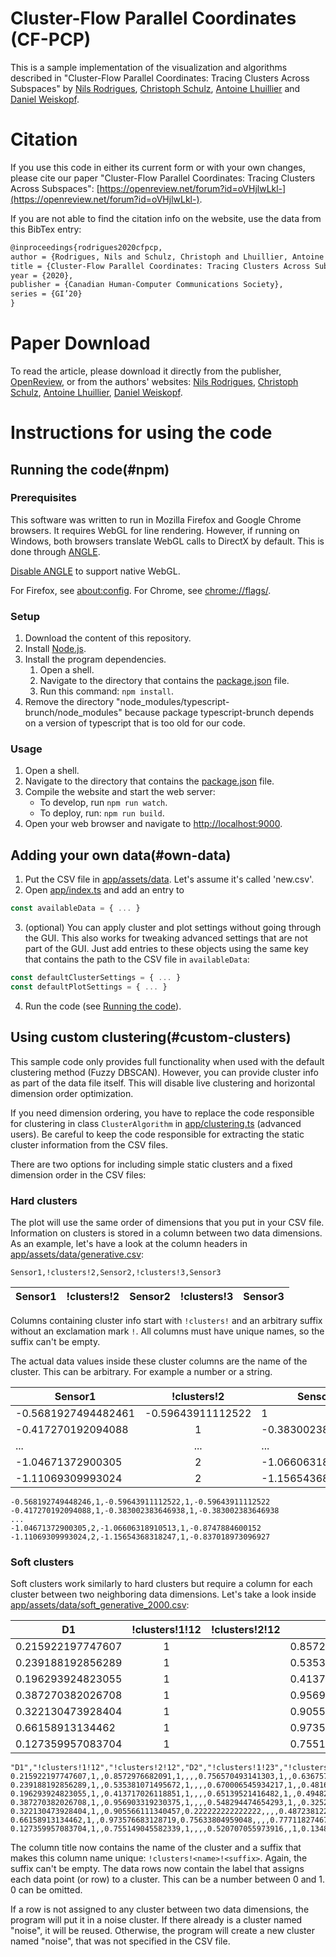# Cluster-Flow Parallel Coordinates (CF-PCP)

This is a sample implementation of the visualization and algorithms described in "Cluster-Flow Parallel Coordinates: Tracing Clusters Across Subspaces" by
[Nils Rodrigues](https://www.visus.uni-stuttgart.de/institut/team/Rodrigues-00001/),
[Christoph Schulz](https://www.visus.uni-stuttgart.de/en/institute/team/Schulz-00019/),
[Antoine Lhuillier](https://www.visus.uni-stuttgart.de/en/institute/team/Lhuillier-00001/) and
[Daniel Weiskopf](https://www.vis.uni-stuttgart.de/en/institute/team/Weiskopf-00007/).

# Citation

If you use this code in either its current form or with your own changes, please cite our paper "Cluster-Flow Parallel Coordinates: Tracing Clusters Across Subspaces": [https://openreview.net/forum?id=oVHjlwLkl-](https://openreview.net/forum?id=oVHjlwLkl-).

If you are not able to find the citation info on the website, use the data from this BibTex entry:
```tex
@inproceedings{rodrigues2020cfpcp,
author = {Rodrigues, Nils and Schulz, Christoph and Lhuillier, Antoine and Weiskopf, Daniel},
title = {Cluster-Flow Parallel Coordinates: Tracing Clusters Across Subspaces},
year = {2020},
publisher = {Canadian Human-Computer Communications Society},
series = {GI’20}
}
```

# Paper Download
To read the article, please download it directly from the publisher, [OpenReview](https://openreview.net/forum?id=oVHjlwLkl-), or from the authors' websites:
[Nils Rodrigues](https://www.visus.uni-stuttgart.de/en/institute/team/Rodrigues-00001/),
[Christoph Schulz](https://www.visus.uni-stuttgart.de/en/institute/team/Schulz-00019/),
[Antoine Lhuillier](https://www.visus.uni-stuttgart.de/en/institute/team/Lhuillier-00001/),
[Daniel Weiskopf](https://www.vis.uni-stuttgart.de/en/institute/team/Weiskopf-00007/).


# Instructions for using the code

## Running the code(#npm)

### Prerequisites

This software was written to run in Mozilla Firefox and Google Chrome browsers.
It requires WebGL for line rendering.
However, if running on Windows, both browsers translate WebGL calls to DirectX by default.
This is done through [ANGLE](http://angleproject.org/).

[Disable ANGLE](https://github.com/mrdoob/three.js/wiki/How-to-use-OpenGL-or-ANGLE-rendering-on-Windows) to support native WebGL.

For Firefox, see [about:config](about:config). For Chrome, see [chrome://flags/](chrome://flags/).

### Setup
1. Download the content of this repository.
2. Install [Node.js](https://nodejs.org/).
3. Install the program dependencies.
	1. Open a shell.
	2. Navigate to the directory that contains the [package.json](package.json) file.
	3. Run this command: `npm install`.
4. Remove the directory "node\_modules/typescript-brunch/node\_modules" because package typescript-brunch depends on a version of typescript that is too old for our code.

### Usage

1. Open a shell.
2. Navigate to the directory that contains the [package.json](package.json) file.
3. Compile the website and start the web server:
	- To develop, run `npm run watch`.
	- To deploy, run: `npm run build`.
4. Open your web browser and navigate to [http://localhost:9000](http://localhost:9000).

## Adding your own data(#own-data)

1. Put the CSV file in [app/assets/data](app/assets/data). Let's assume it's called 'new.csv'.
2. Open [app/index.ts](app/index.ts) and add an entry to
```javascript
const availableData = { ... }
```
3. (optional) You can apply cluster and plot settings without going through the GUI. This also works for tweaking advanced settings that are not part of the GUI. Just add entries to these objects using the same key that contains the path to the CSV file in `availableData`:
```javascript
const defaultClusterSettings = { ... }
const defaultPlotSettings = { ... }
```
4. Run the code (see [Running the code](#npm)).

## Using custom clustering(#custom-clusters)

This sample code only provides full functionality when used with the default clustering method (Fuzzy DBSCAN).
However, you can provide cluster info as part of the data file itself.
This will disable live clustering and horizontal dimension order optimization.

If you need dimension ordering, you have to replace the code responsible for clustering in class `ClusterAlgorithm` in [app/clustering.ts](app/clustering.ts) (advanced users).
Be careful to keep the code responsible for extracting the static cluster information from the CSV files.

There are two options for including simple static clusters and a fixed dimension order in the CSV files:

### Hard clusters

The plot will use the same order of dimensions that you put in your CSV file.
Information on clusters is stored in a column between two data dimensions.
As an example, let's have a look at the column headers in [app/assets/data/generative.csv](app/assets/data/generative.csv):

```
Sensor1,!clusters!2,Sensor2,!clusters!3,Sensor3
```
|Sensor1|!clusters!2|Sensor2|!clusters!3|Sensor3|
|-|-|-|-|-|

Columns containing cluster info start with `!clusters!` and an arbitrary suffix without an exclamation mark `!`.
All columns must have unique names, so the suffix can't be empty.

The actual data values inside these cluster columns are the name of the cluster. This can be arbitrary. For example a number or a string.

Sensor1|!clusters!2|Sensor2|!clusters!3|Sensor3
-|:-:|-|:-:|-
-0.5681927494482461|-0.59643911112522|1|-0.59643911112522
-0.417270192094088|1|-0.383002383646938|1|-0.383002383646938
...|...|...|...|...
-1.04671372900305|2|-1.06606318910513|1|-0.8747884600152
-1.11069309993024|2|-1.15654368318247|1|-0.837018973096927

```
-0.568192749448246,1,-0.59643911112522,1,-0.59643911112522
-0.417270192094088,1,-0.383002383646938,1,-0.383002383646938
...
-1.04671372900305,2,-1.06606318910513,1,-0.8747884600152
-1.11069309993024,2,-1.15654368318247,1,-0.837018973096927
```

### Soft clusters

Soft clusters work similarly to hard clusters but require a column for each cluster between two neighboring data dimensions.
Let's take a look inside [app/assets/data/soft_generative_2000.csv](app/assets/data/soft_generative_2000.csv):

D1|!clusters!1!12|!clusters!2!12|D2|!clusters!1!23|!clusters!2!23|!clusters!3!23|!clusters!noise!23|D3|!clusters!1!34|!clusters!2!34|D4
-|:-:|:-:|-|:-:|:-:|:-:|:-:|-|:-:|:-:|-
0.215922197747607|1||0.8572976682091|1||||0.756570493141303|1||0.636757769525481
0.239188192856289|1||0.535381071495672|1||||0.670006545934217|1||0.481651004731127
0.196293924823055|1||0.413717026118851|1||||0.65139521416482|1||0.494824215094403
0.387270382026708|1||0.956903319230375|1||||0.548294474654293|1||0.325222152715976
0.322130473928404|1||0.905566111340457|0.222222222222222||||0.487238122961969||0.894375443405131|0.217507763484627
0.66158913134462|1||0.973576683128719|0.75633804959048||||0.777118274676885|1||0.633116350683104
0.127359957083704|1||0.755149045582339|1||||0.520707055973916||1|0.134837070543837

```
"D1","!clusters!1!12","!clusters!2!12","D2","!clusters!1!23","!clusters!2!23","!clusters!3!23","!clusters!noise!23","D3","!clusters!1!34","!clusters!2!34","D4"
0.215922197747607,1,,0.8572976682091,1,,,,0.756570493141303,1,,0.636757769525481
0.239188192856289,1,,0.535381071495672,1,,,,0.670006545934217,1,,0.481651004731127
0.196293924823055,1,,0.413717026118851,1,,,,0.65139521416482,1,,0.494824215094403
0.387270382026708,1,,0.956903319230375,1,,,,0.548294474654293,1,,0.325222152715976
0.322130473928404,1,,0.905566111340457,0.222222222222222,,,,0.487238122961969,,0.894375443405131,0.217507763484627
0.66158913134462,1,,0.973576683128719,0.75633804959048,,,,0.777118274676885,1,,0.633116350683104
0.127359957083704,1,,0.755149045582339,1,,,,0.520707055973916,,1,0.134837070543837
```

The column title now contains the name of the cluster and a suffix that makes this column name unique: `!clusters!<name>!<suffix>`.
Again, the suffix can't be empty.
The data rows now contain the label that assigns each data point (or row) to a cluster.
This can be a number between 0 and 1.
0 can be omitted.

If a row is not assigned to any cluster between two data dimensions, the program will put it in a noise cluster.
If there already is a cluster named "noise", it will be reused.
Otherwise, the program will create a new cluster named "noise", that was not specified in the CSV file.
